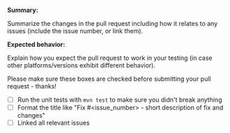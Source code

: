 **Summary:**

Summarize the changes in the pull request including how it relates to any issues (include the issue number, or link them).

**Expected behavior:** 

Explain how you expect the pull request to work in your testing (in case other platforms/versions exhibit different behavior).

Please make sure these boxes are checked before submitting your pull request - thanks!

- [ ] Run the unit tests with `mvn test` to make sure you didn't break anything
- [ ] Format the title like "Fix #<issue_number> - short description of fix and changes"
- [ ] Linked all relevant issues

